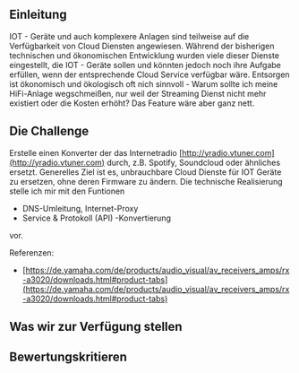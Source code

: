 ## Einleitung

IOT - Geräte und auch komplexere Anlagen sind teilweise auf die Verfügbarkeit von Cloud Diensten angewiesen. Während der
bisherigen technischen und ökonomischen Entwicklung wurden viele dieser Dienste eingestellt, die IOT - Geräte sollen und
könnten jedoch noch ihre Aufgabe erfüllen, wenn der entsprechende Cloud Service verfügbar wäre. Entsorgen ist ökonomisch
und ökologisch oft nich sinnvoll - Warum sollte ich meine HiFi-Anlage wegschmeißen, nur weil der Streaming Dienst nicht
mehr existiert oder die Kosten erhöht? Das Feature wäre aber ganz nett.

## Die Challenge

Erstelle einen Konverter der das Internetradio [http://yradio.vtuner.com](http://yradio.vtuner.com) durch, z.B. Spotify,
Soundcloud oder ähnliches ersetzt. Generelles Ziel ist es, unbrauchbare Cloud Dienste für IOT Geräte zu ersetzen, ohne
deren Firmware zu ändern. Die technische Realisierung stelle ich mir mit den Funtionen

-   DNS-Umleitung, Internet-Proxy
-   Service & Protokoll (API) -Konvertierung

vor.

Referenzen:

-   [https://de.yamaha.com/de/products/audio_visual/av_receivers_amps/rx-a3020/downloads.html#product-tabs](https://de.yamaha.com/de/products/audio_visual/av_receivers_amps/rx-a3020/downloads.html#product-tabs)

## Was wir zur Verfügung stellen

## Bewertungskritieren
